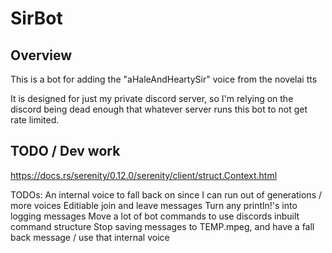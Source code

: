 # SirBot

## Overview

This is a bot for adding the "aHaleAndHeartySir" voice from the novelai tts

It is designed for just my private discord server, so I'm relying on the
discord being dead enough that whatever server runs this bot to not get rate
limited.

## TODO / Dev work

https://docs.rs/serenity/0.12.0/serenity/client/struct.Context.html

TODOs:
An internal voice to fall back on since I can run out of generations / more voices 
Editiable join and leave messages 
Turn any println!'s into logging messages 
Move a lot of bot commands to use discords inbuilt command structure 
Stop saving messages to TEMP.mpeg, and have a fall back message / use that internal voice 

